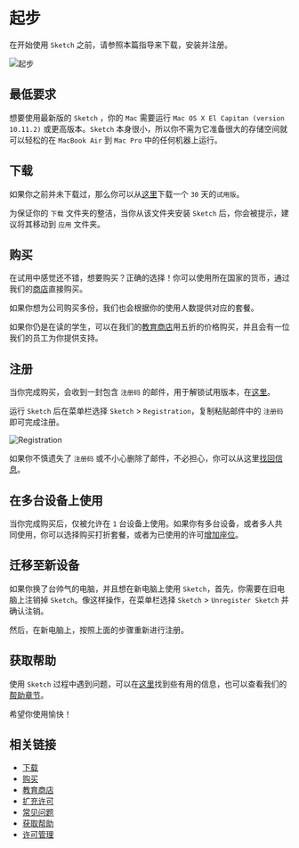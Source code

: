 # 起步

在开始使用 `Sketch` 之前，请参照本篇指导来下载，安装并注册。

![起步](https://sketchapp.com/images/documentation/getting-started/getting-started.jpg)

## 最低要求

想要使用最新版的 `Sketch` ，你的 `Mac` 需要运行 `Mac OS X El Capitan (version 10.11.2)` 或更高版本。`Sketch` 本身很小，所以你不需为它准备很大的存储空间就可以轻松的在 `MacBook Air` 到 `Mac Pro` 中的任何机器上运行。

## 下载

如果你之前并未下载过，那么你可以从[这里](https://sketchapp.com/get/)下载一个 `30` 天的`试用版`。

为保证你的 `下载` 文件夹的整洁，当你从该文件夹安装 `Sketch` 后，你会被提示，建议将其移动到 `应用` 文件夹。

## 购买

在试用中感觉还不错，想要购买？正确的选择！你可以使用所在国家的货币，通过我们的[商店](https://sketchapp.com/pricing/)直接购买。

如果你想为公司购买多份，我们也会根据你的使用人数提供对应的套餐。

如果你仍是在读的学生，可以在我们的[教育商店](https://sketchapp.com/store/edu/)用五折的价格购买，并且会有一位我们的员工为你提供支持。

## 注册

当你完成购买，会收到一封包含 `注册码` 的邮件，用于解锁试用版本，在[这里](https://sketchapp.com/get/)。

运行 `Sketch` 后在菜单栏选择 `Sketch` > `Registration`，复制粘贴邮件中的 `注册码` 即可完成注册。

![Registration](https://sketchapp.com/images/documentation/getting-started/register.jpg)

如果你不慎遗失了 `注册码` 或不小心删除了邮件，不必担心，你可以从这里[找回信息](https://sketchapp.com/support/license-manager/)。

## 在多台设备上使用

当你完成购买后，仅被允许在 `1` 台设备上使用。如果你有多台设备，或者多人共同使用，你可以选择购买打折套餐，或者为已使用的许可[增加座位](https://sketchapp.com/store/add-seats/)。

## 迁移至新设备

如果你换了台帅气的电脑，并且想在新电脑上使用 `Sketch`，首先，你需要在旧电脑上注销掉 `Sketch`。像这样操作，在菜单栏选择 `Sketch` > `Unregister Sketch` 并确认注销。

然后，在新电脑上，按照上面的步骤重新进行注册。

## 获取帮助

使用 `Sketch` 过程中遇到问题，可以在[这里](https://sketchapp.com/support/troubleshooting/providing-feedback)找到些有用的信息，也可以查看我们的[帮助章节](https://sketchapp.com/support/)。

希望你使用愉快！

## 相关链接

- [下载](https://sketchapp.com/get/)
- [购买](https://sketchapp.com/pricing/)
- [教育商店](https://sketchapp.com/store/edu/)
- [扩充许可](https://sketchapp.com/store/add-seats/)
- [常见问题](https://sketchapp.com/support/)
- [获取帮助](https://sketchapp.com/support/contact/)
- [许可管理](https://sketchapp.com/support/license-manager/)
